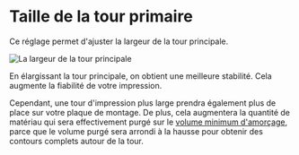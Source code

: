 Taille de la tour primaire
===

Ce réglage permet d'ajuster la largeur de la tour principale.

![La largeur de la tour principale](../../../articles/images/prime_tower.svg)

En élargissant la tour principale, on obtient une meilleure stabilité. Cela augmente la fiabilité de votre impression.

Cependant, une tour d'impression plus large prendra également plus de place sur votre plaque de montage. De plus, cela augmentera la quantité de matériau qui sera effectivement purgé sur le [volume minimum d'amorçage](./prime_tower_min_volume.md), parce que le volume purgé sera arrondi à la hausse pour obtenir des contours complets autour de la tour.
